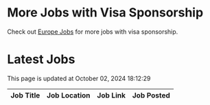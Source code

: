 # More Jobs with Visa Sponsorship

Check out [Europe Jobs](https://github.com/sureshparimi/europejobs#latest-jobs) for more jobs with visa sponsorship.

# Latest Jobs

This page is updated at October 02, 2024 18:12:29

| Job Title | Job Location | Job Link | Job Posted |
| --- | --- | --- | --- |
